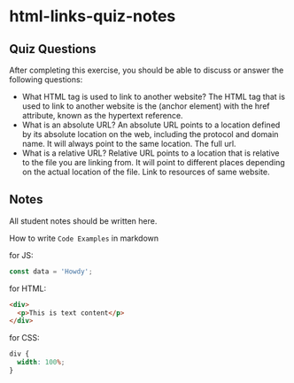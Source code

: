 # html-links-quiz-notes

## Quiz Questions

After completing this exercise, you should be able to discuss or answer the following questions:

- What HTML tag is used to link to another website?
  The HTML tag that is used to link to another website is the <a>(anchor element) with the href attribute, known as the hypertext reference.
- What is an absolute URL?
  An absolute URL points to a location defined by its absolute location on the web, including the protocol and domain name. It will always point to the same location. The full url.
- What is a relative URL?
  Relative URL points to a location that is relative to the file you are linking from. It will point to different places depending on the actual location of the file. Link to resources of same website.

## Notes

All student notes should be written here.

How to write `Code Examples` in markdown

for JS:

```javascript
const data = 'Howdy';
```

for HTML:

```html
<div>
  <p>This is text content</p>
</div>
```

for CSS:

```css
div {
  width: 100%;
}
```
